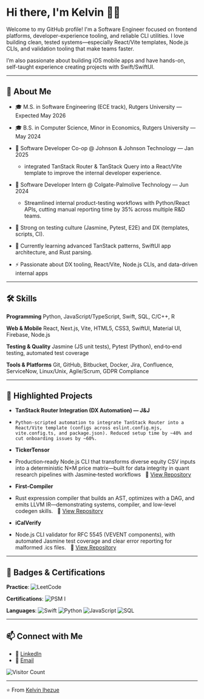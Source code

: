 # Hi there, I'm Kelvin 👋🏾

Welcome to my GitHub profile! I'm a Software Engineer focused on frontend platforms, developer-experience tooling, and reliable CLI utilities. I love building clean, tested systems—especially React/Vite templates, Node.js CLIs, and validation tooling that make teams faster. 
    
I’m also passionate about building iOS mobile apps and have hands-on, self-taught experience creating projects with Swift/SwiftUI.

---

## 🚀 About Me

* 🎓 M.S. in Software Engineering (ECE track), Rutgers University — Expected May 2026

* 🎓 B.S. in Computer Science, Minor in Economics, Rutgers University — May 2024

* 💼 Software Developer Co-op @ Johnson & Johnson Technology — Jan 2025
    - integrated TanStack Router & TanStack Query into a React/Vite template to improve the internal developer experience.
      
* 💼 Software Developer Intern @ Colgate-Palmolive Technology — Jun 2024
    - Streamlined internal product-testing workflows with Python/React APIs, cutting manual reporting time by 35% across multiple R&D teams.
      
* 🧪 Strong on testing culture (Jasmine, Pytest, E2E) and DX (templates, scripts, CI).

* 🌱 Currently learning advanced TanStack patterns, SwiftUI app architecture, and Rust parsing.

* ⚡ Passionate about DX tooling, React/Vite, Node.js CLIs, and data-driven internal apps

---

## 🛠️ Skills

**Programming**
Python, JavaScript/TypeScript, Swift, SQL, C/C++, R

**Web & Mobile**
React, Next.js, Vite, HTML5, CSS3, SwiftUI, Material UI, Firebase, Node.js

**Testing & Quality**
Jasmine (JS unit tests), Pytest (Python), end‑to‑end testing, automated test coverage

**Tools & Platforms**
Git, GitHub, Bitbucket, Docker, Jira, Confluence, ServiceNow, Linux/Unix, Agile/Scrum, GDPR Compliance

---

## 📌 Highlighted Projects

* **TanStack Router Integration (DX Automation) — J&J**
 - ``` Python-scripted automation to integrate TanStack Router into a React/Vite template (configs across eslint.config.mjs, vite.config.ts, and package.json). Reduced setup time by ~40% and cut onboarding issues by ~60%. ```

* **TickerTensor**
* Production‑ready Node.js CLI that transforms diverse equity CSV inputs into a deterministic N×M price matrix—built for data integrity in quant research pipelines with Jasmine‑tested workflows
  🔗 [View Repository](https://github.com/Kelony11/TickerTensor)

* **First-Compiler**
* Rust expression compiler that builds an AST, optimizes with a DAG, and emits LLVM IR—demonstrating systems, compiler, and low-level codegen skills.
  🔗 [View Repository](https://github.com/Kelony11/First-Compiler)

* **iCalVerify**
* Node.js CLI validator for RFC 5545 (VEVENT components), with automated Jasmine test coverage and clear error reporting for malformed .ics files.
  🔗 [View Repository](https://github.com/Kelony11/iCalVerify)

---

## 🏅 Badges & Certifications

**Practice**:
![LeetCode](https://img.shields.io/badge/Practice-LeetCode-FFA116?logo=leetcode&logoColor=white)

**Certifications**: 
![PSM I](https://img.shields.io/badge/Certification-PSM%20I-blue)

**Languages**: 
![Swift](https://img.shields.io/badge/Code-Swift-FA7343?logo=swift&logoColor=white)
![Python](https://img.shields.io/badge/Code-Python-blue?logo=python&logoColor=white)
![JavaScript](https://img.shields.io/badge/Code-JavaScript-F7DF1E?logo=javascript&logoColor=black)
![SQL](https://img.shields.io/badge/Data-SQL-lightgrey?logo=postgresql&logoColor=white)



---

## 📫 Connect with Me

* 💼 [LinkedIn](https://www.linkedin.com/in/kelvin-ihezue/)
* 📧 [Email](mailto:ihezuekelvin@gmail.com)

![Visitor Count](https://komarev.com/ghpvc/?username=Kelony11&color=brightgreen)

---

⭐️ From [Kelvin Ihezue](https://github.com/kelony11)
